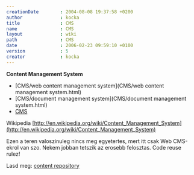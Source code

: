```yaml
---
creationDate        : 2004-08-08 19:37:58 +0200 
author              : kocka 
title               : CMS 
name                : CMS 
layout              : wiki 
path                : CMS 
date                : 2006-02-23 09:59:10 +0100 
version             : 5 
creator             : kocka 
---
```

__Content Management System__


-   [CMS/web content management system](CMS/web content management system.html)
-   [CMS/document management system](CMS/document management system.html)
-   [CMS](CMS.html)



Wikipedia [http://en.wikipedia.org/wiki/Content_Management_System](http://en.wikipedia.org/wiki/Content_Management_System)

Ezen a teren valoszinuleg nincs meg egyetertes, mert itt csak Web CMS-ekrol van szo. Nekem jobban tetszik az erosebb felosztas. Code reuse rulez!

Lasd meg: [content repository](Content%20repository.html)

